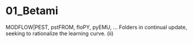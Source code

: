 # 01_Betami
MODFLOW|PEST, pstFROM, floPY, pyEMU, 
...
Folders in continual update, seeking to rationalize the learning curve. (ii)
